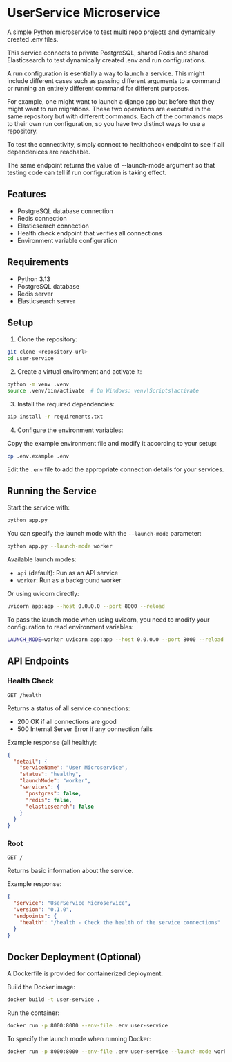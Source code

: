 # UserService Microservice

A simple Python microservice to test multi repo projects and dynamically created .env files. 

This service connects to private PostgreSQL, shared Redis and shared Elasticsearch to test dynamically created .env and run configurations.

A run configuration is esentially a way to launch a service. This might include different cases such as passing different arguments to a command or running an entirely different command for different purposes. 

For example, one might want to launch a django app but before that they might want to run migrations. These two operations are executed in the same repository but with different commands. Each of the commands maps to their own run configuration, so you have two distinct ways to use a repository. 

To test the connectivity, simply connect to healthcheck endpoint to see if all dependenices are reachable.

The same endpoint returns the value of --launch-mode argument so that testing code can tell if run configuration is taking effect. 


## Features

- PostgreSQL database connection
- Redis connection
- Elasticsearch connection
- Health check endpoint that verifies all connections
- Environment variable configuration

## Requirements

- Python 3.13
- PostgreSQL database
- Redis server
- Elasticsearch server

## Setup

1. Clone the repository:

```bash
git clone <repository-url>
cd user-service
```

2. Create a virtual environment and activate it:

```bash
python -m venv .venv
source .venv/bin/activate  # On Windows: venv\Scripts\activate
```

3. Install the required dependencies:

```bash
pip install -r requirements.txt
```

4. Configure the environment variables:

Copy the example environment file and modify it according to your setup:

```bash
cp .env.example .env
```

Edit the `.env` file to add the appropriate connection details for your services.


## Running the Service

Start the service with:

```bash
python app.py
```

You can specify the launch mode with the `--launch-mode` parameter:

```bash
python app.py --launch-mode worker
```

Available launch modes:
- `api` (default): Run as an API service
- `worker`: Run as a background worker

Or using uvicorn directly:

```bash
uvicorn app:app --host 0.0.0.0 --port 8000 --reload
```

To pass the launch mode when using uvicorn, you need to modify your configuration to read environment variables:

```bash
LAUNCH_MODE=worker uvicorn app:app --host 0.0.0.0 --port 8000 --reload
```

## API Endpoints

### Health Check

`GET /health`

Returns a status of all service connections:
- 200 OK if all connections are good
- 500 Internal Server Error if any connection fails

Example response (all healthy):

```json
{
  "detail": {
    "serviceName": "User Microservice",
    "status": "healthy",
    "launchMode": "worker",
    "services": {
      "postgres": false,
      "redis": false,
      "elasticsearch": false
    }
  }
}
```

### Root

`GET /`

Returns basic information about the service.

Example response:

```json
{
  "service": "UserService Microservice",
  "version": "0.1.0",
  "endpoints": {
    "health": "/health - Check the health of the service connections"
  }
}
```

## Docker Deployment (Optional)

A Dockerfile is provided for containerized deployment.

Build the Docker image:

```bash
docker build -t user-service .
```

Run the container:

```bash
docker run -p 8000:8000 --env-file .env user-service
```

To specify the launch mode when running Docker:

```bash
docker run -p 8000:8000 --env-file .env user-service --launch-mode worker
```
